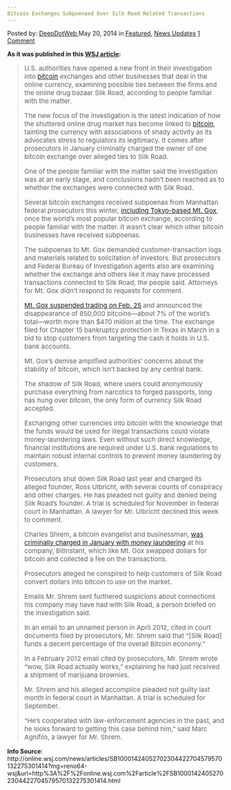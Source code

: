 ```yaml
---
Bitcoin Exchanges Subpoenaed Over Silk Road Related Transactions
---
```

<article class="post-listing post-5677 post type-post status-publish format-standard has-post-thumbnail hentry category-deepdot-news category-news-updates tag-bitcoin tag-exchanges tag-related tag-road tag-silk tag-subpoenaed tag-transactions">
    <div class="post-inner">
        <span>Posted by: <a href="https://www.deepdotweb.com/author/admin/" title="">DeepDotWeb </a></span>
    <span>May 20, 2014</span>
    <span>in <a href="https://www.deepdotweb.com/category/deepdot-news/" rel="category tag">Featured</a>, <a href="https://www.deepdotweb.com/category/news-updates/" rel="category tag">News Updates</a></span>
    <span><a href="https://www.deepdotweb.com/2014/05/20/bitcoin-exchanges-subpoenaed-silk-road-related-transactions/#comments">1 Comment</a></span>
    </p>
    <div class="clear"></div>
    <div class="entry">
    <p><strong>As it was published in this <a href="http://online.wsj.com/news/articles/SB10001424052702304422704579570132275301414?mg=reno64-wsj&amp;url=http%3A%2F%2Fonline.wsj.com%2Farticle%2FSB10001424052702304422704579570132275301414.html">WSJ article</a>:</strong></p>
    <blockquote>
    <p style="font-size: 15px;">U.S. authorities have opened a new front in their investigation into <span class="mandelbrot_refrag"><a class="mandelbrot_refrag" href="http://on.wsj.com/17w5giu?lc=int_mb_1001" data-ls-seen="1">bitcoin</a></span> exchanges and other businesses that deal in the online currency, examining possible ties between the firms and the online drug bazaar Silk Road, according to people familiar with the matter.</p>
    <p style="font-size: 15px;">The new focus of the investigation is the latest indication of how the shuttered online drug market has become linked to <span class="mandelbrot_refrag"><a class="mandelbrot_refrag" href="http://on.wsj.com/17w5giu?lc=int_mb_1001" data-ls-seen="1">bitcoin</a></span>, tainting the currency with associations of shady activity as its advocates stress to regulators its legitimacy. It comes after prosecutors in January criminally charged the owner of one bitcoin exchange over alleged ties to Silk Road.</p>
    <p style="font-size: 15px;">One of the people familiar with the matter said the investigation was at an early stage, and conclusions hadn&#8217;t been reached as to whether the exchanges were connected with Silk Road.</p>
    <p style="font-size: 15px;">Several bitcoin exchanges received subpoenas from Manhattan federal prosecutors this winter, <a class="icon none" href="http://online.wsj.com/news/articles/SB10001424052702303880604579405852448992982" target="_new" data-ls-seen="1">including Tokyo-based Mt. Gox</a>, once the world&#8217;s most popular bitcoin exchange, according to people familiar with the matter. It wasn&#8217;t clear which other bitcoin businesses have received subpoenas.</p>
    <p style="font-size: 15px;">The subpoenas to Mt. Gox demanded customer-transaction logs and materials related to solicitation of investors. But prosecutors and Federal Bureau of Investigation agents also are examining whether the exchange and others like it may have processed transactions connected to Silk Road, the people said. Attorneys for Mt. Gox didn&#8217;t respond to requests for comment.</p>
    <p style="font-size: 15px;"><a class="icon none" href="http://online.wsj.com/news/articles/SB10001424052702304834704579404101502619422" target="_new" data-ls-seen="1">Mt. Gox suspended trading on Feb. 25</a> and announced the disappearance of 850,000 bitcoins—about 7% of the world&#8217;s total—worth more than $470 million at the time. The exchange filed for Chapter 15 bankruptcy protection in Texas in March in a bid to stop customers from targeting the cash it holds in U.S. bank accounts.</p>
    <p style="font-size: 15px;">Mt. Gox&#8217;s demise amplified authorities&#8217; concerns about the stability of bitcoin, which isn&#8217;t backed by any central bank.</p>
    <p style="font-size: 15px;">The shadow of Silk Road, where users could anonymously purchase everything from narcotics to forged passports, long has hung over bitcoin, the only form of currency Silk Road accepted.</p>
    <p style="font-size: 15px;">Exchanging other currencies into bitcoin with the knowledge that the funds would be used for illegal transactions could violate money-laundering laws. Even without such direct knowledge, financial institutions are required under U.S. bank regulations to maintain robust internal controls to prevent money laundering by customers.</p>
    <p style="font-size: 15px;">Prosecutors shut down Silk Road last year and charged its alleged founder, Ross Ulbricht, with several counts of conspiracy and other charges. He has pleaded not guilty and denied being Silk Road&#8217;s founder. A trial is scheduled for November in federal court in Manhattan. A lawyer for Mr. Ulbricht declined this week to comment.</p>
    <p style="font-size: 15px;">Charles Shrem, a bitcoin evangelist and businessman, <a class="icon none" href="http://online.wsj.com/news/articles/SB10001424052702303553204579346711725068816" target="_new" data-ls-seen="1">was criminally charged in January with money laundering</a> at his company, BitInstant, which like Mt. Gox swapped dollars for bitcoin and collected a fee on the transactions.</p>
    <p style="font-size: 15px;">Prosecutors alleged he conspired to help customers of Silk Road convert dollars into bitcoin to use on the market.</p>
    <p style="font-size: 15px;">Emails Mr. Shrem sent furthered suspicions about connections his company may have had with Silk Road, a person briefed on the investigation said.</p>
    <p style="font-size: 15px;">In an email to an unnamed person in April 2012, cited in court documents filed by prosecutors, Mr. Shrem said that &#8220;[Silk Road] funds a decent percentage of the overall Bitcoin economy.&#8221;</p>
    <p style="font-size: 15px;">In a February 2012 email cited by prosecutors, Mr. Shrem wrote &#8220;wow, Silk Road actually works,&#8221; explaining he had just received a shipment of marijuana brownies.</p>
    <p style="font-size: 15px;">Mr. Shrem and his alleged accomplice pleaded not guilty last month in federal court in Manhattan. A trial is scheduled for September.</p>
    <p style="font-size: 15px;">&#8220;He&#8217;s cooperated with law-enforcement agencies in the past, and he looks forward to getting this case behind him,&#8221; said Marc Agnifilo, a lawyer for Mr. Shrem.</p>
    </blockquote>
    <p><strong>Info Source</strong>: http://online.wsj.com/news/articles/SB10001424052702304422704579570132275301414?mg=reno64-wsj&amp;url=http%3A%2F%2Fonline.wsj.com%2Farticle%2FSB10001424052702304422704579570132275301414.html</p>
    </div>
    <span style="display:none"><a href="https://www.deepdotweb.com/tag/bitcoin/" rel="tag">bitcoin</a> <a href="https://www.deepdotweb.com/tag/exchanges/" rel="tag">exchanges</a> <a href="https://www.deepdotweb.com/tag/related/" rel="tag">related</a> <a href="https://www.deepdotweb.com/tag/road/" rel="tag">road</a> <a href="https://www.deepdotweb.com/tag/silk/" rel="tag">silk</a> <a href="https://www.deepdotweb.com/tag/subpoenaed/" rel="tag">subpoenaed</a> <a href="https://www.deepdotweb.com/tag/transactions/" rel="tag">transactions</a></span> <span style="display:none" class="updated">2014-05-20</span>
    <div style="display:none" class="vcard author" itemprop="author" itemscope itemtype="http://schema.org/Person"><strong class="fn" itemprop="name"><a href="https://www.deepdotweb.com/author/admin/" title="Posts by DeepDotWeb" rel="author">DeepDotWeb</a></strong></div>
    </div>
</article>


